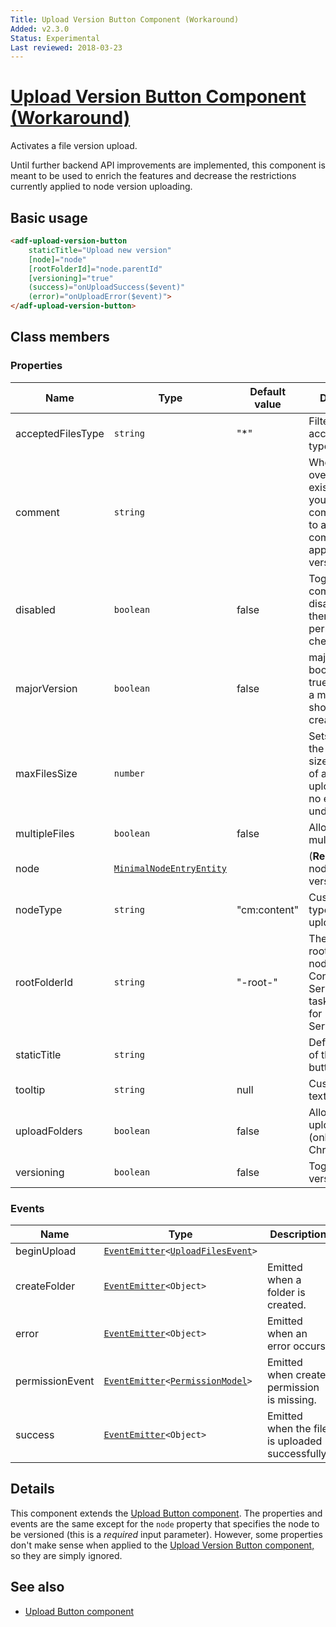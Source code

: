 ```yaml
---
Title: Upload Version Button Component (Workaround)
Added: v2.3.0
Status: Experimental
Last reviewed: 2018-03-23
---
```


# [Upload Version Button Component (Workaround)](../../lib/content-services/upload/components/upload-version-button.component.ts "Defined in upload-version-button.component.ts")

Activates a file version upload.

Until further backend API improvements are implemented, this component is meant to be used
to enrich the features and decrease the restrictions currently applied to node version uploading.

## Basic usage

```html
<adf-upload-version-button
    staticTitle="Upload new version"
    [node]="node"
    [rootFolderId]="node.parentId"
    [versioning]="true"
    (success)="onUploadSuccess($event)"
    (error)="onUploadError($event)">
</adf-upload-version-button>
```

## Class members

### Properties

| Name | Type | Default value | Description |
| ---- | ---- | ------------- | ----------- |
| acceptedFilesType | `string` | "\*" | Filter for accepted file types. |
| comment | `string` |  | When you overwrite existing content, you can use the comment field to add a version comment that appears in the version history |
| disabled | `boolean` | false | Toggles component disabled state (if there is no node permission checking). |
| majorVersion | `boolean` | false | majorVersion boolean field to true to indicate a major version should be created. |
| maxFilesSize | `number` |  | Sets a limit on the maximum size (in bytes) of a file to be uploaded. Has no effect if undefined. |
| multipleFiles | `boolean` | false | Allows/disallows multiple files |
| node | [`MinimalNodeEntryEntity`](../content-services/document-library.model.md) |  | (**Required**) The node to be versioned. |
| nodeType | `string` | "cm:content" | Custom node type for uploaded file |
| rootFolderId | `string` | "-root-" | The ID of the root. Use the nodeId for Content Services or the taskId/processId for Process Services. |
| staticTitle | `string` |  | Defines the text of the upload button. |
| tooltip | `string` | null | Custom tooltip text. |
| uploadFolders | `boolean` | false | Allows/disallows upload folders (only for Chrome). |
| versioning | `boolean` | false | Toggles versioning. |

### Events

| Name | Type | Description |
| ---- | ---- | ----------- |
| beginUpload | [`EventEmitter`](https://angular.io/api/core/EventEmitter)`<`[`UploadFilesEvent`](../../lib/content-services/upload/components/upload-files.event.ts)`>` |  |
| createFolder | [`EventEmitter`](https://angular.io/api/core/EventEmitter)`<Object>` | Emitted when a folder is created. |
| error | [`EventEmitter`](https://angular.io/api/core/EventEmitter)`<Object>` | Emitted when an error occurs. |
| permissionEvent | [`EventEmitter`](https://angular.io/api/core/EventEmitter)`<`[`PermissionModel`](../../lib/content-services/document-list/models/permissions.model.ts)`>` | Emitted when create permission is missing. |
| success | [`EventEmitter`](https://angular.io/api/core/EventEmitter)`<Object>` | Emitted when the file is uploaded successfully. |

## Details

This component extends the [Upload Button component](upload-button.component.md). The
properties and events are the same except for the `node` property that specifies the node
to be versioned (this is a _required_ input parameter). However, some properties don't make
sense when applied to the [Upload Version Button component,](../content-services/upload-version-button.component.md) so they are simply ignored.

## See also

-   [Upload Button component](upload-button.component.md)
